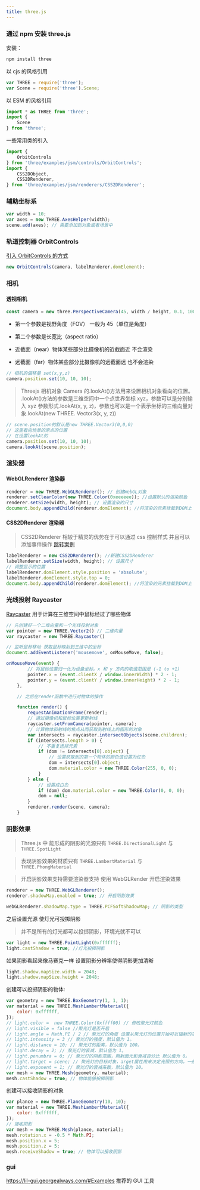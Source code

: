 ```yaml
---
title: three.js
---
```


### 通过 npm 安装 three.js

安装：

```js
npm install three
```

以 cjs 的风格引用

```js
var THREE = require('three');
var Scene = require('three').Scene;
```

以 ESM 的风格引用

```js
import * as THREE from 'three';
import {
    Scene
} from 'three';
```

一些常用类的引入

```js
import {
    OrbitControls
} from 'three/examples/jsm/controls/OrbitControls';
import {
    CSS2DObject,
    CSS2DRenderer,
} from 'three/examples/jsm/renderers/CSS2DRenderer';
```

### 辅助坐标系

```js
var width = 10;
var axes = new THREE.AxesHelper(width);
scene.add(axes); // 需要添加到对象或者场景中
```

### 轨道控制器 OrbitControls

<a href="#通过-npm-安装-three-js">引入 OrbitControls 的方式</a>

```js
new OrbitControls(camera, labelRenderer.domElement);
```

### 相机

#### 透视相机

```js
const camera = new three.PerspectiveCamera(45, width / height, 0.1, 1000);
```

* 第一个参数是视野角度（FOV） 一般为 45（单位是角度）

* 第二个参数是长宽比（aspect ratio）

* 近截面（near）物体某些部分比摄像机的近截面近 不会渲染

* 远截面（far）物体某些部分比摄像机的远截面远 也不会渲染

```js
// 相机的偏移量 set(x,y,z)
camera.position.set(10, 10, 10);
```

> Threejs 相机对象 Camera 的.lookAt()方法用来设置相机对象看向的位置。<br />.lookAt()方法的参数是三维空间中一个点世界坐标 xyz，参数可以是分别输入 xyz 参数形式.lookAt(x, y, z)，参数也可以是一个表示坐标的三维向量对象.lookAt(new THREE. Vector3(x, y, z))

```js
// scene.position的默认是new THREE.Vector3(0,0,0)
// 这里看向场景的原点的位置
// 在设置lookAt的
camera.position.set(10, 10, 10);
camera.lookAt(scene.position);
```

### 渲染器

#### WebGLRenderer 渲染器

```js
renderer = new THREE.WebGLRenderer(); // 创建WebGL对象
renderer.setClearColor(new THREE.Color(0xeeeeee)); //设置默认的渲染颜色
renderer.setSize(width, height); // 设置渲染的尺寸
document.body.appendChild(renderer.domElement); //将渲染的元素挂载到DOM上
```

#### CSS2DRenderer 渲染器

> CSS2DRenderer 相较于精灵的优势在于可以通过 css 控制样式 并且可以添加事件操作
> [跳转案例](https://codesandbox.io/s/icy-star-uv7ob2?file=/src/App.vue)

```js
labelRenderer = new CSS2DRenderer(); //新建CSS2DRenderer
labelRenderer.setSize(width, height); // 设置尺寸
// 调整显示的位置
labelRenderer.domElement.style.position = 'absolute';
labelRenderer.domElement.style.top = 0;
document.body.appendChild(renderer.domElement); //将渲染的元素挂载到DOM上
```

### 光线投射 Raycaster

[Raycaster](https://threejs.org/docs/index.html?q=ray#api/zh/core/Raycaster)
用于计算在三维空间中鼠标经过了哪些物体

```js
// 先创建好一个二维向量和一个光线投射对象
var pointer = new THREE.Vector2() // 二维向量
var raycaster = new THREE.Raycaster()

// 监听鼠标移动 获取鼠标映射到三维中的坐标
document.addEventListener('mousemove', onMouseMove, false);

onMouseMove(event) {
        // 将鼠标位置归一化为设备坐标。x 和 y 方向的取值范围是 (-1 to +1)
        pointer.x = (event.clientX / window.innerWidth) * 2 - 1;
        pointer.y = (event.clientY / window.innerHeight) * 2 - 1;
    },

    // 之后在render函数中进行对物体的操作

    function render() {
        requestAnimationFrame(render);
        // 通过摄像机和鼠标位置更新射线
        raycaster.setFromCamera(pointer, camera);
        // 计算物体和射线的焦点从而获取到射线上的图形的对象
        var intersects = raycaster.intersectObjects(scene.children);
        if (intersects.length > 0) {
            // 不重复选择元素
            if (dom != intersects[0].object) {
                // 设置获取到的第一个物体的颜色值设置为红色
                dom = intersects[0].object;
                dom.material.color = new THREE.Color(255, 0, 0);
            }
        } else {
            // 设置成白色
            if (dom) dom.material.color = new THREE.Color(0, 0, 0);
            dom = null;
        }
        renderer.render(scene, camera);
    }
```

### 阴影效果

> Three.js 中 能形成的阴影的光源只有 `THREE.DirectionalLight` 与 `THREE.SpotLight`

> 表现阴影效果的材质只有 `THREE.LambertMaterial` 与 `THREE.PhongMaterial`

> 开启阴影效果支持需要渲染器支持 使用 WebGLRender 开启渲染效果

```js
renderer = new THREE.WebGLRenderer();
renderer.shadowMap.enabled = true; // 开启阴影效果
```

```js
webGLRenderer.shadowMap.type = THREE.PCFSoftShadowMap; // 阴影的类型
```

之后设置光源 使灯光可投掷阴影

> 并不是所有的灯光都可以投掷阴影，环境光就不可以

```js
var light = new THREE.PointLight(0xffffff);
light.castShadow = true; //灯光投掷阴影
```

如果阴影看起来像马赛克一样 设置阴影分辨率使得阴影更加清晰

```js
light.shadow.mapSize.width = 2048;
light.shadow.mapSize.height = 2048;
```

创建可以投掷阴影的物体:

```js
var geometry = new THREE.BoxGeometry(1, 1, 1);
var material = new THREE.MeshLambertMaterial({
    color: 0xffffff,
});
// light.color =  new THREE.Color(0xffff00) // 修改聚光灯颜色
// light.visible = false //聚光灯是否开启
// light.angle = Math.PI / 2 // 聚光灯的角度 设置从聚光灯的位置开始可以辐射的范围，单位是弧度，应该不超过 Math.PI/2。默认值为 Math.PI/3
// light.intensity = 3 // 聚光灯的强度，默认值为 1。
// light.distance = 10; // 聚光灯的距离，默认值为 100。
// light.decay = 2; // 聚光灯的衰减，默认值为 1。
// light.penumbra = 0; // 聚光灯的阴影范围，照射面光影衰减百分比 默认值为 0。
// light.target = scene; // 聚光灯的目标对象，arget属性用来决定光照的方向，一般会指向一个对象  默认值为 null。
// light.exponent = 1; // 聚光灯的衰减系数，默认值为 10。
var mesh = new THREE.Mesh(geometry, material);
mesh.castShadow = true; // 物体能够投掷阴影
```

创建可以接收阴影的对象

```js
var plance = new THREE.PlaneGeometry(10, 10);
var material = new THREE.MeshLambertMaterial({
    color: 0xffffff,
});
// 接收阴影
var mesh = new THREE.Mesh(plance, material);
mesh.rotation.x = -0.5 * Math.PI;
mesh.position.x = 5;
mesh.position.z = 5;
mesh.receiveShadow = true; // 物体可以接收阴影
```

### gui

<https://lil-gui.georgealways.com/#Examples> 推荐的 GUI 工具
